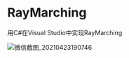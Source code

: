# RayMarching
用C#在Visual Studio中实现RayMarching

![微信截图_20210423190746](https://user-images.githubusercontent.com/50737067/115946765-ede3bc80-a4f5-11eb-994c-856a804c7e0d.png)
